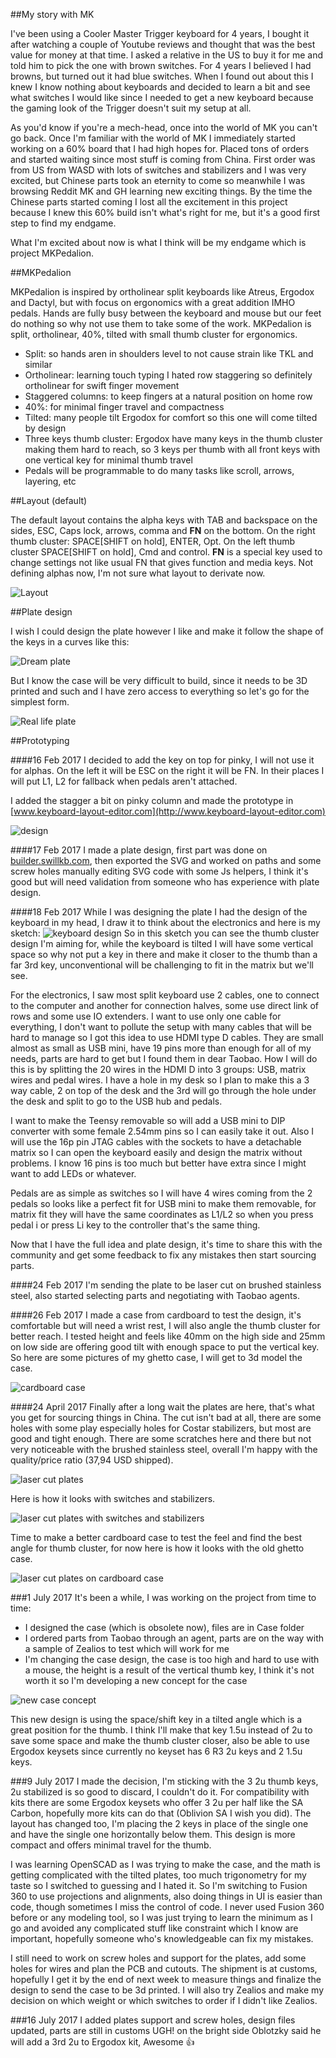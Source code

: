 ##My story with MK

I've been using a Cooler Master Trigger keyboard for 4 years, I bought it after watching a couple of Youtube reviews and thought that was the best value for money at that time. I asked a relative in the US to buy it for me and told him to pick the one with brown switches. For 4 years I believed I had browns, but turned out it had blue switches. When I found out about this I knew I know nothing about keyboards and decided to learn a bit and see what switches I would like since I needed to get a new keyboard because the gaming look of the Trigger doesn't suit my setup at all.

As you'd know if you're a mech-head, once into the world of MK you can't go back. Once I'm familiar with the world of MK I immediately started working on a 60% board that I had high hopes for. Placed tons of orders and started waiting since most stuff is coming from China. First order was from US from WASD with lots of switches and stabilizers and I was very excited, but Chinese parts took an eternity to come so meanwhile I was browsing Reddit MK and GH learning new exciting things. By the time the Chinese parts started coming I lost all the excitement in this project because I knew this 60% build isn't what's right for me, but it's a good first step to find my endgame.

What I'm excited about now is what I think will be my endgame which is project MKPedalion.


##MKPedalion

MKPedalion is inspired by ortholinear split keyboards like Atreus, Ergodox and Dactyl, but with focus on ergonomics with a great addition IMHO pedals. Hands are fully busy between the keyboard and mouse but our feet do nothing so why not use them to take some of the work. MKPedalion is split, ortholinear, 40%, tilted with small thumb cluster for ergonomics.

- Split: so hands aren in shoulders level to not cause strain like TKL and similar
- Ortholinear: learning touch typing I hated row staggering so definitely ortholinear for swift finger movement
- Staggered columns: to keep fingers at a natural position on home row
- 40%: for minimal finger travel and compactness
- Tilted: many people tilt Ergodox for comfort so this one will come tilted by design
- Three keys thumb cluster: Ergodox have many keys in the thumb cluster making them hard to reach, so 3 keys per thumb with all front keys with one vertical key for minimal thumb travel
- Pedals will be programmable to do many tasks like scroll, arrows, layering, etc

##Layout (default)

The default layout contains the alpha keys with TAB and backspace on the sides, ESC, Caps lock, arrows, comma and **FN** on the bottom. On the right thumb cluster: SPACE[SHIFT on hold], ENTER, Opt. On the left thumb cluster SPACE[SHIFT on hold], Cmd and control.
**FN** is a special key used to change settings not like usual FN that gives function and media keys.
Not defining alphas now, I'm not sure what layout to derivate now.


![Layout](Layout.jpg)

##Plate design

I wish I could design the plate however I like and make it follow the shape of the keys in a curves like this:

![Dream plate](DreamPlate.png)

But I know the case will be very difficult to build, since it needs to be 3D printed and such and I have zero access to everything so let's go for the simplest form.

![Real life plate](RealLifePlate.png)

##Prototyping

####16 Feb 2017
I decided to add the key on top for pinky, I will not use it for alphas. On the left it will be ESC on the right it will be FN. In their places I will put L1, L2 for fallback when pedals aren't attached.

I added the stagger a bit on pinky column and made the prototype in [www.keyboard-layout-editor.com](http://www.keyboard-layout-editor.com)

![design](keyboard-layout.png)

####17 Feb 2017
I made a plate design, first part was done on [builder.swillkb.com](http://builder.swillkb.com/), then exported the SVG and worked on paths and some screw holes manually editing SVG code with some Js helpers, I think it's good but will need validation from someone who has experience with plate design.

####18 Feb 2017
While I was designing the plate I had the design of the keyboard in my head, I draw it to think about the electronics and here is my sketch:
![keyboard design](keyboard-design.jpg)
So in this sketch you can see the thumb cluster design I'm aiming for, while the keyboard is tilted I will have some vertical space so why not put a key in there and make it closer to the thumb than a far 3rd key, unconventional will be challenging to fit in the matrix but we'll see.

For the electronics, I saw most split keyboard use 2 cables, one to connect to the computer and another for connection halves, some use direct link of rows and some use IO extenders. I want to use only one cable for everything, I don't want to pollute the setup with many cables that will be hard to manage so I got this idea to use HDMI type D cables. They are small almost as small as USB mini, have 19 pins more than enough for all of my needs, parts are hard to get but I found them in dear Taobao. How I will do this is by splitting the 20 wires in the HDMI D into 3 groups: USB, matrix wires and pedal wires. I have a hole in my desk so I plan to make this a 3 way cable, 2 on top of the desk and the 3rd will go through the hole under the desk and split to go to the USB hub and pedals.

I want to make the Teensy removable so will add a USB mini to DIP converter with some female 2.54mm pins so I can easily take it out. Also I will use the 16p pin JTAG cables with the sockets to have a detachable matrix so I can open the keyboard easily and design the matrix without problems. I know 16 pins is too much but better have extra since I might want to add LEDs or whatever.

Pedals are as simple as switches so I will have 4 wires coming from the 2 pedals so looks like a perfect fit for USB mini to make them removable, for matrix fit they will have the same coordinates as L1/L2 so when you press pedal i or press Li key to the controller that's the same thing.

Now that I have the full idea and plate design, it's time to share this with the community and get some feedback to fix any mistakes then start sourcing parts.

####24 Feb 2017
I'm sending the plate to be laser cut on brushed stainless steel, also started selecting parts and negotiating with Taobao agents.


####26 Feb 2017
I made a case from cardboard to test the design, it's comfortable but will need a wrist rest, I will also angle the thumb cluster for better reach. I tested height and feels like 40mm on the high side and 25mm on low side are offering good tilt with enough space to put the vertical key. So here are some pictures of my ghetto case, I will get to 3d model the case.

![cardboard case](cardboard-case.jpg)


####24 April 2017
Finally after a long wait the plates are here, that's what you get for sourcing things in China. The cut isn't bad at all, there are some holes with some play especially holes for Costar stabilizers, but most are good and tight enough. There are some scratches here and there but not very noticeable with the brushed stainless steel, overall I'm happy with the quality/price ratio (37,94 USD shipped).

![laser cut plates](laser-cut-plates.jpg)

Here is how it looks with switches and stabilizers.

![laser cut plates with switches and stabilizers](lcp-with-switches.jpg)

Time to make a better cardboard case to test the feel and find the best angle for thumb cluster, for now here is how it looks with the old ghetto case.

![laser cut plates on cardboard case](lcp-ghetto.jpg)


###1 July 2017
It's been a while, I was working on the project from time to time:

- I designed the case (which is obsolete now), files are in Case folder
- I ordered parts from Taobao through an agent, parts are on the way with a sample of Zealios to test which will work for me
- I'm changing the case design, the case is too high and hard to use with a mouse, the height is a result of the vertical thumb key, I think it's not worth it so I'm developing a new concept for the case

![new case concept](new-case-concept.jpg)

This new design is using the space/shift key in a tilted angle which is a great position for the thumb. I think I'll make that key 1.5u instead of 2u to save some space and make the thumb cluster closer, also be able to use Ergodox keysets since currently no keyset has 6 R3 2u keys and 2 1.5u keys.


###9 July 2017
I made the decision, I'm sticking with the 3 2u thumb keys, 2u stabilized is so good to discard, I couldn't do it. For compatibility with kits there are some Ergodox keysets who offer 3 2u per half like the SA Carbon, hopefully more kits can do that (Oblivion SA I wish you did). The layout has changed too, I'm placing the 2 keys in place of the single one and have the single one horizontally below them. This design is more compact and offers minimal travel for the thumb.

I was learning OpenSCAD as I was trying to make the case, and the math is getting complicated with the tilted plates, too much trigonometry for my taste so I switched to guessing and I hated it. So I'm switching to Fusion 360 to use projections and alignments, also doing things in UI is easier than code, though sometimes I miss the control of code. I never used Fusion 360 before or any modeling tool, so I was just trying to learn the minimum as I go and avoided any complicated stuff like constraint which I know are important, hopefully someone who's knowledgeable can fix my mistakes.

I still need to work on screw holes and support for the plates, add some holes for wires and plan the PCB and cutouts. The shipment is at customs, hopefully I get it by the end of next week to measure things and finalize the design to send the case to be 3d printed. I will also try Zealios and make my decision on which weight or which switches to order if I didn't like Zealios.

###16 July 2017
I added plates support and screw holes, design files updated, parts are still in customs UGH! on the bright side Oblotzky said he will add a 3rd 2u to Ergodox kit, Awesome 👍